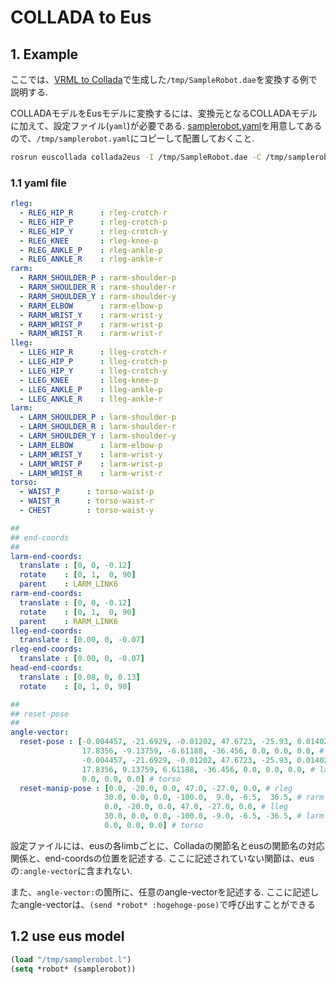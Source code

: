 # COLLADA to Eus

## 1. Example

ここでは、[VRML to Collada](https://github.com/Naoki-Hiraoka/rtmros_beginner_tutorial/blob/master/model_conversion_beginner_tutorial/VRML_to_Collada.md)で生成した`/tmp/SampleRobot.dae`を変換する例で説明する.

COLLADAモデルをEusモデルに変換するには、変換元となるCOLLADAモデルに加えて、設定ファイル(`yaml`)が必要である. [samplerobot.yaml](https://github.com/Naoki-Hiraoka/rtmros_beginner_tutorial/blob/master/model_conversion_beginner_tutorial/samplerobot.yaml)を用意してあるので、`/tmp/samplerobot.yaml`にコピーして配置しておくこと.
```bash
rosrun euscollada collada2eus -I /tmp/SampleRobot.dae -C /tmp/samplerobot.yaml -O /tmp/samplerobot.l
```

### 1.1 yaml file
```yaml
rleg:
  - RLEG_HIP_R      : rleg-crotch-r
  - RLEG_HIP_P      : rleg-crotch-p
  - RLEG_HIP_Y      : rleg-crotch-y
  - RLEG_KNEE       : rleg-knee-p
  - RLEG_ANKLE_P    : rleg-ankle-p
  - RLEG_ANKLE_R    : rleg-ankle-r
rarm:
  - RARM_SHOULDER_P : rarm-shoulder-p
  - RARM_SHOULDER_R : rarm-shoulder-r
  - RARM_SHOULDER_Y : rarm-shoulder-y
  - RARM_ELBOW      : rarm-elbow-p
  - RARM_WRIST_Y    : rarm-wrist-y
  - RARM_WRIST_P    : rarm-wrist-p
  - RARM_WRIST_R    : rarm-wrist-r
lleg:
  - LLEG_HIP_R      : lleg-crotch-r
  - LLEG_HIP_P      : lleg-crotch-p
  - LLEG_HIP_Y      : lleg-crotch-y
  - LLEG_KNEE       : lleg-knee-p
  - LLEG_ANKLE_P    : lleg-ankle-p
  - LLEG_ANKLE_R    : lleg-ankle-r
larm:
  - LARM_SHOULDER_P : larm-shoulder-p
  - LARM_SHOULDER_R : larm-shoulder-r
  - LARM_SHOULDER_Y : larm-shoulder-y
  - LARM_ELBOW      : larm-elbow-p
  - LARM_WRIST_Y    : larm-wrist-y
  - LARM_WRIST_P    : larm-wrist-p
  - LARM_WRIST_R    : larm-wrist-r
torso:
  - WAIST_P      : torso-waist-p
  - WAIST_R      : torso-waist-r
  - CHEST        : torso-waist-y

##
## end-coords
##
larm-end-coords:
  translate : [0, 0, -0.12]
  rotate    : [0, 1,  0, 90]
  parent    : LARM_LINK6
rarm-end-coords:
  translate : [0, 0, -0.12]
  rotate    : [0, 1,  0, 90]
  parent    : RARM_LINK6
lleg-end-coords:
  translate : [0.00, 0, -0.07]
rleg-end-coords:
  translate : [0.00, 0, -0.07]
head-end-coords:
  translate : [0.08, 0, 0.13]
  rotate    : [0, 1, 0, 90]

##
## reset-pose
##
angle-vector:
  reset-pose : [-0.004457, -21.6929, -0.01202, 47.6723, -25.93, 0.014025, # rleg
                17.8356, -9.13759, -6.61188, -36.456, 0.0, 0.0, 0.0, # rarm
                -0.004457, -21.6929, -0.01202, 47.6723, -25.93, 0.014025, # lleg
                17.8356, 9.13759, 6.61188, -36.456, 0.0, 0.0, 0.0, # larm
                0.0, 0.0, 0.0] # torso
  reset-manip-pose : [0.0, -20.0, 0.0, 47.0, -27.0, 0.0, # rleg
                     30.0, 0.0, 0.0, -100.0,  9.0, -6.5,  36.5, # rarm
                     0.0, -20.0, 0.0, 47.0, -27.0, 0.0, # lleg
                     30.0, 0.0, 0.0, -100.0, -9.0, -6.5, -36.5, # larm
                     0.0, 0.0, 0.0] # torso
```

設定ファイルには、eusの各limbごとに、Colladaの関節名とeusの関節名の対応関係と、end-coordsの位置を記述する. ここに記述されていない関節は、eusの`:angle-vector`に含まれない.

また、`angle-vector:`の箇所に、任意のangle-vectorを記述する. ここに記述したangle-vectorは、`(send *robot* :hogehoge-pose)`で呼び出すことができる

## 1.2 use eus model
```lisp
(load "/tmp/samplerobot.l")
(setq *robot* (samplerobot))
```